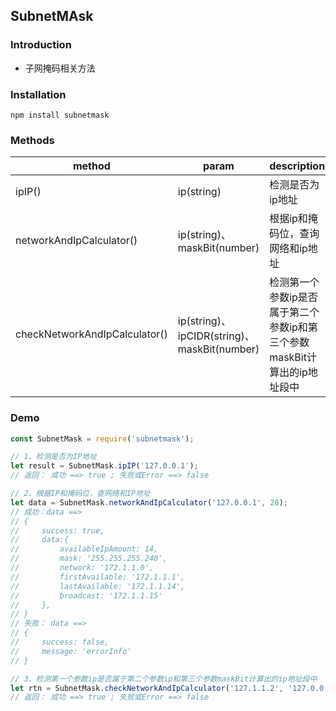 ## SubnetMAsk

### Introduction

- 子网掩码相关方法

### Installation

``` 
npm install subnetmask
```

### Methods

| method                      | param                                   | description                                                  |
| --------------------------- | --------------------------------------- | ------------------------------------------------------------ |
| ipIP()                   | ip(string)                              | 检测是否为ip地址                                             |
| networkAndIpCalculator()      | ip(string)、maskBit(number)             | 根据ip和掩码位，查询网络和ip地址                             |
| checkNetworkAndIpCalculator() | ip(string)、ipCIDR(string)、maskBit(number) | 检测第一个参数ip是否属于第二个参数ip和第三个参数maskBit计算出的ip地址段中 |

### Demo

``` js
const SubnetMask = require('subnetmask');

// 1、检测是否为IP地址
let result = SubnetMask.ipIP('127.0.0.1');
// 返回： 成功 ==> true ; 失败或Error ==> false

// 2、根据IP和掩码位，查网络和IP地址
let data = SubnetMask.networkAndIpCalculator('127.0.0.1', 28);
// 成功：data ==>
// { 
//     success: true,
//     data:{ 
//         availableIpAmount: 14,
//         mask: '255.255.255.240',
//         network: '172.1.1.0',
//         firstAvailable: '172.1.1.1',
//         lastAvailable: '172.1.1.14',
//         broadcast: '172.1.1.15' 
//     },
// }
// 失败： data ==>
// {
//     success: false,
//     message: 'errorInfo'
// }

// 3、检测第一个参数ip是否属于第二个参数ip和第三个参数maskBit计算出的ip地址段中
let rtn = SubnetMask.checkNetworkAndIpCalculator('127.1.1.2', '127.0.0.1', 28);
// 返回： 成功 ==> true ; 失败或Error ==> false

```
